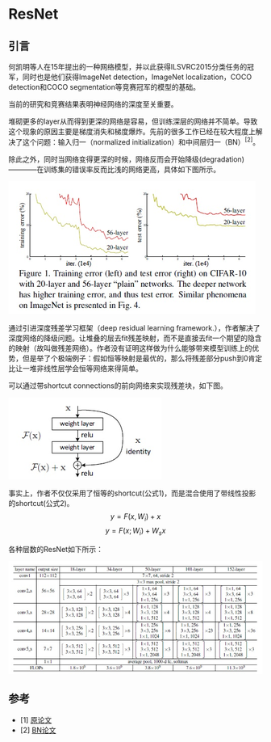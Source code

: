 # ResNet
## 引言
何凯明等人在15年提出的一种网络模型，并以此获得ILSVRC2015分类任务的冠军，同时也是他们获得ImageNet detection，ImageNet localization，COCO detection和COCO segmentation等竞赛冠军的模型的基础。

当前的研究和竞赛结果表明神经网络的深度至关重要。

堆砌更多的layer从而得到更深的网络是容易，但训练深层的网络并不简单。导致这个现象的原因主要是梯度消失和梯度爆炸。先前的很多工作已经在较大程度上解决了这个问题：输入归一（normalized initialization）和中间层归一（BN）<sup>[2]</sup>。

除此之外，同时当网络变得更深的时候，网络反而会开始降级(degradation)————在训练集的错误率反而比浅的网络更高，具体如下图所示。

![avatar](images/dl-models/resnet/deeper-but-worse.jpg)

通过引进深度残差学习框架（deep residual learning framework.），作者解决了深度网络的降级问题。让堆叠的层去fit残差映射，而不是直接去fit一个期望的隐含的映射（故叫做残差网络）。作者没有证明这样做为什么能够带来模型训练上的优势，但是举了个极端例子：假如恒等映射是最优的，那么将残差部分push到0肯定比让一堆非线性层学会恒等网络来得简单。

可以通过带shortcut connections的前向网络来实现残差块，如下图。

![avatar](images/dl-models/resnet/residual-block.jpg)

事实上，作者不仅仅采用了恒等的shortcut(公式1)，而是混合使用了带线性投影的shortcut(公式2)。
$$y = F(x, {W_i}) + x \tag{$1$} $$
$$y = F(x; {W_i}) +W_sx \tag{$2$}$$

各种层数的ResNet如下所示：

![avatar](images/dl-models/resnet/variants.jpg)

## 参考
- [1] [原论文](thesis/Deep_Residual_Learning_for_Image_Recognition.pdf)
- [2] [BN论文](thesis/Batch_normalization_Accelerating_deep_Network_Training_Reducing_Internal_Covariate_Shift.pdf)